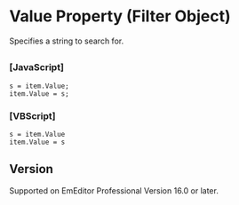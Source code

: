 # Value Property (Filter Object)

Specifies a string to search for.

## 

### \[JavaScript\]

```
s = item.Value;
item.Value = s;
```

### \[VBScript\]

```
s = item.Value
item.Value = s
```

## Version

Supported on EmEditor Professional Version 16.0 or later.

